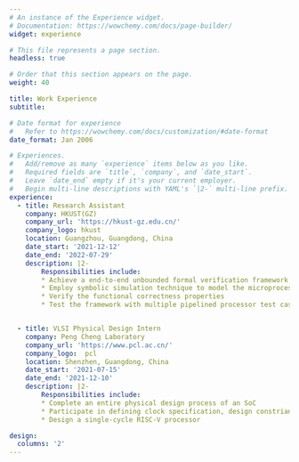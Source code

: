 ```yaml
---
# An instance of the Experience widget.
# Documentation: https://wowchemy.com/docs/page-builder/
widget: experience

# This file represents a page section.
headless: true

# Order that this section appears on the page.
weight: 40

title: Work Experience
subtitle:

# Date format for experience
#   Refer to https://wowchemy.com/docs/customization/#date-format
date_format: Jan 2006

# Experiences.
#   Add/remove as many `experience` items below as you like.
#   Required fields are `title`, `company`, and `date_start`.
#   Leave `date_end` empty if it's your current employer.
#   Begin multi-line descriptions with YAML's `|2-` multi-line prefix.
experience:
  - title: Research Assistant
    company: HKUST(GZ)
    company_url: 'https://hkust-gz.edu.cn/'
    company_logo: hkust
    location: Guangzhou, Guangdong, China
    date_start: '2021-12-12'
    date_end: '2022-07-29'
    description: |2-
        Responsibilities include:
        * Achieve a end-to-end unbounded formal verification framework for microprocessors
        * Employ symbolic simulation technique to model the microprocessor
        * Verify the functional correctness properties
        * Test the framework with multiple pipelined processor test cases


  - title: VLSI Physical Design Intern
    company: Peng Cheng Laboratory
    company_url: 'https://www.pcl.ac.cn/'
    company_logo:  pcl
    location: Shenzhen, Guangdong, China
    date_start: '2021-07-15'
    date_end: '2021-12-10'
    description: |2-
        Responsibilities include:
        * Complete an entire physical design process of an SoC
        * Participate in defining clock specification, design constriants  
        * Design a single-cycle RISC-V processor

design:
  columns: '2'
---
```

